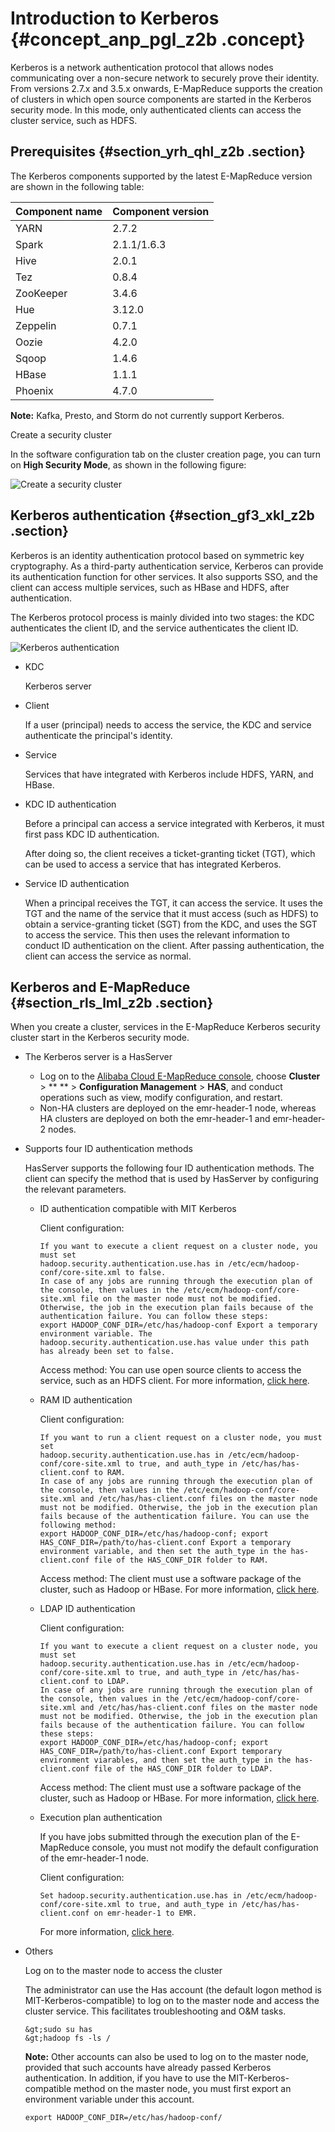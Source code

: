 # Introduction to Kerberos {#concept_anp_pgl_z2b .concept}

Kerberos is a network authentication protocol that allows nodes communicating over a non-secure network to securely prove their identity. From versions 2.7.x and 3.5.x onwards, E-MapReduce supports the creation of clusters in which open source components are started in the Kerberos security mode. In this mode, only authenticated clients can access the cluster service, such as HDFS.

## Prerequisites {#section_yrh_qhl_z2b .section}

The Kerberos components supported by the latest E-MapReduce version are shown in the following table:

|Component name|Component version|
|:-------------|:----------------|
|YARN|2.7.2|
|Spark|2.1.1/1.6.3|
|Hive|2.0.1|
|Tez|0.8.4|
|ZooKeeper|3.4.6|
|Hue|3.12.0|
|Zeppelin|0.7.1|
|Oozie|4.2.0|
|Sqoop|1.4.6|
|HBase|1.1.1|
|Phoenix|4.7.0|

**Note:** Kafka, Presto, and Storm do not currently support Kerberos.

Create a security cluster

In the software configuration tab on the cluster creation page, you can turn on **High Security Mode**, as shown in the following figure:

![Create a security cluster](http://static-aliyun-doc.oss-cn-hangzhou.aliyuncs.com/assets/img/20194/155166722430950_en-US.png)

## Kerberos authentication {#section_gf3_xkl_z2b .section}

Kerberos is an identity authentication protocol based on symmetric key cryptography. As a third-party authentication service, Kerberos can provide its authentication function for other services. It also supports SSO, and the client can access multiple services, such as HBase and HDFS, after authentication.

The Kerberos protocol process is mainly divided into two stages: the KDC authenticates the client ID, and the service authenticates the client ID.

![Kerberos authentication](http://static-aliyun-doc.oss-cn-hangzhou.aliyuncs.com/assets/img/17934/155166722411118_en-US.png)

-   KDC

    Kerberos server

-   Client

    If a user \(principal\) needs to access the service, the KDC and service authenticate the principal's identity.

-   Service

    Services that have integrated with Kerberos include HDFS, YARN, and HBase.


-   KDC ID authentication

    Before a principal can access a service integrated with Kerberos, it must first pass KDC ID authentication.

    After doing so, the client receives a ticket-granting ticket \(TGT\), which can be used to access a service that has integrated Kerberos.

-   Service ID authentication

    When a principal receives the TGT, it can access the service. It uses the TGT and the name of the service that it must access \(such as HDFS\) to obtain a service-granting ticket \(SGT\) from the KDC, and uses the SGT to access the service. This then uses the relevant information to conduct ID authentication on the client. After passing authentication, the client can access the service as normal.


## Kerberos and E-MapReduce {#section_rls_lml_z2b .section}

When you create a cluster, services in the E-MapReduce Kerberos security cluster start in the Kerberos security mode.

-   The Kerberos server is a HasServer
    -   Log on to the [Alibaba Cloud E-MapReduce console](https://partners-intl.console.aliyun.com/#/emr), choose **Cluster** \> ** ** \> **Configuration Management** \> **HAS**, and conduct operations such as view, modify configuration, and restart.
    -   Non-HA clusters are deployed on the emr-header-1 node, whereas HA clusters are deployed on both the emr-header-1 and emr-header-2 nodes.
-   Supports four ID authentication methods

    HasServer supports the following four ID authentication methods. The client can specify the method that is used by HasServer by configuring the relevant parameters.

    -   ID authentication compatible with MIT Kerberos

        Client configuration:

        ```
        If you want to execute a client request on a cluster node, you must set
        hadoop.security.authentication.use.has in /etc/ecm/hadoop-conf/core-site.xml to false.
        In case of any jobs are running through the execution plan of the console, then values in the /etc/ecm/hadoop-conf/core-site.xml file on the master node must not be modified. Otherwise, the job in the execution plan fails because of the authentication failure. You can follow these steps:
        export HADOOP_CONF_DIR=/etc/has/hadoop-conf Export a temporary environment variable. The hadoop.security.authentication.use.has value under this path has already been set to false.
        ```

        Access method: You can use open source clients to access the service, such as an HDFS client. For more information, [click here](EN-US_TP_17935.dita#concept_qk1_5pl_z2b).

    -   RAM ID authentication

        Client configuration:

        ```
        If you want to run a client request on a cluster node, you must set
        hadoop.security.authentication.use.has in /etc/ecm/hadoop-conf/core-site.xml to true, and auth_type in /etc/has/has-client.conf to RAM.
        In case of any jobs are running through the execution plan of the console, then values in the /etc/ecm/hadoop-conf/core-site.xml and /etc/has/has-client.conf files on the master node must not be modified. Otherwise, the job in the execution plan fails because of the authentication failure. You can use the following method:
        export HADOOP_CONF_DIR=/etc/has/hadoop-conf; export HAS_CONF_DIR=/path/to/has-client.conf Export a temporary environment variable, and then set the auth_type in the has-client.conf file of the HAS_CONF_DIR folder to RAM.
        ```

        Access method: The client must use a software package of the cluster, such as Hadoop or HBase. For more information, [click here](EN-US_TP_17936.dita#concept_nsg_mb5_1fb).

    -   LDAP ID authentication

        Client configuration:

        ```
        If you want to execute a client request on a cluster node, you must set
        hadoop.security.authentication.use.has in /etc/ecm/hadoop-conf/core-site.xml to true, and auth_type in /etc/has/has-client.conf to LDAP.
        In case of any jobs are running through the execution plan of the console, then values in the /etc/ecm/hadoop-conf/core-site.xml and /etc/has/has-client.conf files on the master node must not be modified. Otherwise, the job in the execution plan fails because of the authentication failure. You can follow these steps:
        export HADOOP_CONF_DIR=/etc/has/hadoop-conf; export HAS_CONF_DIR=/path/to/has-client.conf Export temporary environment viarables, and then set the auth_type in the has-client.conf file of the HAS_CONF_DIR folder to LDAP.
        ```

        Access method: The client must use a software package of the cluster, such as Hadoop or HBase. For more information, [click here](EN-US_TP_17937.dita#concept_bbf_bg5_1fb).

    -   Execution plan authentication

        If you have jobs submitted through the execution plan of the E-MapReduce console, you must not modify the default configuration of the emr-header-1 node.

        Client configuration:

        ```
        Set hadoop.security.authentication.use.has in /etc/ecm/hadoop-conf/core-site.xml to true, and auth_type in /etc/has/has-client.conf on emr-header-1 to EMR.
        ```

        For more information, [click here](EN-US_TP_17938.dita#concept_x2b_q3v_1fb).

-   Others

    Log on to the master node to access the cluster

    The administrator can use the Has account \(the default logon method is MIT-Kerberos-compatible\) to log on to the master node and access the cluster service. This facilitates troubleshooting and O&M tasks.

    ```
    &gt;sudo su has
    &gt;hadoop fs -ls /
    ```

    **Note:** Other accounts can also be used to log on to the master node, provided that such accounts have already passed Kerberos authentication. In addition, if you have to use the MIT-Kerberos-compatible method on the master node, you must first export an environment variable under this account.

    `export HADOOP_CONF_DIR=/etc/has/hadoop-conf/`


